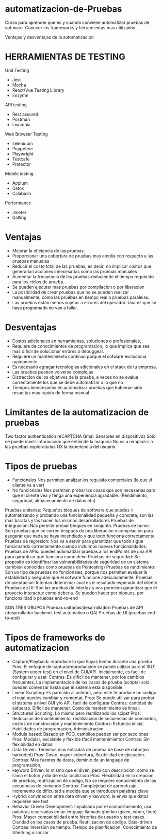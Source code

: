 # automatizacion-de-Pruebas
Curso para aprender que es y cuando conviene automatizar pruebas de software. Conocer los frameworks y herramientas mas utilizados

Ventajas y desventajas de la automatizacion 

# HERRAMIENTAS DE TESTING

Unit Testing
- Jest
- Mocha
- React/Vue Testing Library
- Enzyme

API testing
- Rest assured
- Postman
- Insomnia

Web Browser Testing
- seleniuum 
- Puppeteer
- Playwright
- Testcafe
- Protactor

Mobile testing
- Appium 
- Detox
- Calabash

Performance
- Jmeter
- Gatling

# Ventajas
* Mejorar la eficiencia de las pruebas.
* Proporcionar una cobertura de pruebas mas amplia con respecto a las pruebas manuales
* Reducir el costo total de las pruebas, es decir, no implicar costos que generarian acciones innecesarias como las pruebas manuales
* Aumentar la frecuencia de las pruebas reduciendo el tiempo requerido para los ciclos de prueba.
* Se pueden ejecutar mas pruebas por compilacion o por liberacion
* La posibilidad de crear pruebas que no se pueden realizar manualmente, como las pruebas en tiempo real o pruebas paralelas.
* Las pruebas estan menos sujetas a errores del operador. Una ez que se haya programado no van a fallar.

# Desventajas
* Costos adicionales en herramientas, soluciones o profesionales,
* Requiere de conocimientos de programacion, lo que implica que sea mas dificil de solucionar errores o debuggear.
* Requiere un mantenimiento continuo porque el sofware evoluciona rapidamente. 
* Es necesario agragar tecnologias adicionales en el stack de tu empresa.
* Las pruebas pueden volverse complejas
* Distraccion de los objetivos de la prueba, a veces no se evalua correctamente los que se debe automatizar o lo que no
* Tiempos innecesarios en automatizar pruebas que hubieran sido resueltas mas rapido de forma manual


# Limitantes de la automatizacion de pruebas
Two factor authentication 
reCAPTCHA
Gmail
Sensores en dispositivos 
Solo se puede medir informacion que entiende la maquina
No va a remplazar a las pruebas exploratorias 
UX la experiencia del usuario 

# Tipos de pruebas
* Funcionales 
    Nos permiten analizar los requisito comerciales (lo que el cliente va a ver)
* No funcionales
    Nos permiten probar las cosas que son necesarias para que el cliente vea y tenga una experiencia agradable. (Rendimiento, seguridad, almacenamiento de datos etc)

Pruebas unitarias: Pequeños bloques de software que puedes ir automatizando y probando una funcionalidad pequeña y concreta; son las mas baratas y las hacen los mismos desarrolladores
Pruebas de integracion: Nos permite probar bloques en conjunto.
Pruebas de humo: Son pruebas que se corren despues de una liberacion o compilacion para asegurar que nada se haya incendiado y que todo funciona correctamente
Pruebas de regresion: Nos va a servir para garantizar que todo sigue funcionando correctamente cuando incluimos nuevas funcionalidades. 
Pruebas de APIs: puedes automatizar pruebas a los endPoints de una API para garantizar que funciona como debe
Pruebas de seguridad: Su proposito es identificar las vulnerabilidades de seguridad de un sistema (tambien conocidas como pruebas de Pentesting)
Pruebas de rendimiento: Son un tipo de pruebas no funcionales, porque nos permiten evaluar la estabilidad y aseguran que el sofware funcione adecuadamente.
Pruebas de aceptacion: Intentan determinar cual es el resultado esperado del cliente
Pruebas de UI: Son las pruebas de interfaz y nos permiten garantizar que el proyecto interactue como deberia. Se pueden hacer por bloques, por funcionalidad o pruebas end-to-end

SON TRES GRUPOS
Pruebas unitarias(desarrollador)
Pruebas de API (desarrollador backend, test automation o QA)
Pruebas de UI (pruebas end-to-end)

# Tipos de frameworks de automatizacion
* Capture/Playback: reproduce lo que hayas hecho durante una prueba
    Pros: El enfoque de captura/reproduccion se puede utilizar para el SUT (System under test) en el nivel de GUI/API. Inicialmente, es facil de configurar y usar. 
    Contras: Es dificil de mantener, por los cambios frecuentes, La implementacion de los casos de prueba (scripts) solo pueden comenzar hasta que el sistema esta disponible.
* Linear Scripting: Es parecido al anterior, pero este te produce un codigo el cual puedes cambiar y comentar,
    Pros: Se puede utilizar para probar el sistema a nivel GUI y/o API, facil de configurar
    Contras: cantidad de esfuerzo. Dificil de mantener. Costo de mantenimiento es lineal.
* Structured Scripting: Lo mismo pero reutilizando los scipst
    Pros: Reduccion de mantenimiento, reutilizacion de secuencias de comandos, costos de construccion y mantenimiento
    Contras: Esfuerzo inicial, Habilidades de programacion, Administracion
* Module based: Basado en POO, cambiios pueden ser por secciones
    Pros: Modular, escalable y flexible (facil mantenimiento)
    Contras: Sin flexibilidad en datos
* Data Driven: Tenemos mas entradas de prueba de base de datos(no harcoded)
    Pros: Costo, mayor cobertura, flexibilidad en ejecucion.
    Contras: Mas fuentes de datos, dominio de un lenguaje de programacion,
* keyword Driven: lo mismo que el diven, pero con  descripcion, como se llama el boton y donde esta localizado
    Pros: Flexibilidad en la creacion de pruebas, reutilizacion de codigo, No se requiere conocimiento de las secuencias de comando
    Contras: Complejidad de aprendizaje, Incremento de dificultad a medida que se introducen palabras clave
* Hybrid: convinacion entre data driven y keyword, le envia que datos requieren ese test
* Behavior Driven Development: Impulsado por el comportamiento, usa palabras reservadas en un lenguaje llamado gherkin (given, when, then)
    Pros: Mayor compatibilidad entre historias de usuario y test cases. Claridad en los casos de prueba. Reutilizacion de codigo. Data-driven
    Contras: Inversion de tiempo. Tiempo de planificacion. Conocimiento de Gherking o similar

